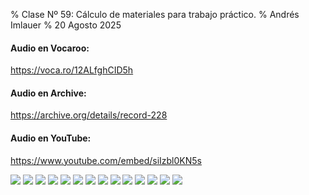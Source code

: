 % Clase Nº 59: Cálculo de materiales para trabajo práctico.
% Andrés Imlauer
% 20 Agosto 2025

#### Audio en Vocaroo:

https://voca.ro/12ALfghCID5h

#### Audio en Archive:

https://archive.org/details/record-228

#### Audio en YouTube:

https://www.youtube.com/embed/siIzbl0KN5s

![](https://blogger.googleusercontent.com/img/b/R29vZ2xl/AVvXsEiBJZozPnQlIzxv9AjLWiAPGInZioMSyF2HUm2GQuXPmABod7c8UoAc-bcYVzbeJvuGeGd1uLFDZP25ciGukQErk6bYcNq6O7o1GXkKE_Aqn8SVKKHuSGa3Altm_8OpyAtXlTvwmhqQbjm_Z8k3-t6yWzJ1a3oMsP-CwalwHK0UgXZl5DzkuhdjjMRgHaU/s4160/IMG_20250820_185833264.jpg)
![](https://blogger.googleusercontent.com/img/b/R29vZ2xl/AVvXsEiE7t3SvmXNQJ9NbDZK5yS1vpgUmC5nT2YKWAf6Uyi3LtC-CCR08JSvCiYPis9kAR2ZpXbhMLp-l4O0uSGBzqnYtVZ8F30cTS9idLj3-Kz4G1Nh5qJV02Fu_fVz36_lcfjAnZTb4JcL32qUXBl03vtKrnpIhVo3e_6jwIeiu4Vc2Erfpv5GfAdA9uCZJOU/s4160/IMG_20250820_191415894.jpg)
![](https://blogger.googleusercontent.com/img/b/R29vZ2xl/AVvXsEhdIzHhexA6MVcI9HcXciCGJlcIf-FH6W3ita0pSsYDwsQmyQKJRfmFiXZnpEPZHj8MCWY2CsZ63RiOlDDC33SGqI8JEWS8Y0Gw7cIqiGo0hn4UzT-NjkrvYyuB0G8k4Lo8LyAC49hBtl7KWZe1QUchhDjQVuZvPRbUv4QhNhAKGJ1RFpghQbYHGhV-8YU/s4160/IMG_20250820_191856240.jpg)
![](https://blogger.googleusercontent.com/img/b/R29vZ2xl/AVvXsEgHP9w_wwu1AwDcLqHMsNZAcKLaHgJTcyxTtbDgTq3x6oP5lQSbWPmOldN1z-j0jQCIoESPoUBXKRlj3VHm6mvP-tPiavG9u0_UBPx6T-BAvlH-acgqrB9JOcv7rfG6bcZLYRwuhSSgGm4Dt18Dgy0OZOddcX1btkx26uXH8CnDgmy9k2XP34QveVyEmTE/s4160/IMG_20250820_192531575.jpg)
![](https://blogger.googleusercontent.com/img/b/R29vZ2xl/AVvXsEhB7ikEFiOY9Vi42QYJ53MFrpP-ZANloXvo-QX6RqjhW5eUZpsRPLg1yzvTqgDhth6S0-XadkafhXrkQk7P-f4VagI5CymVdmq_pdbsjT_GXq_tcTpJ7Ud9W4NyWMgGuWfGzRcWp0N7fwavmdL6IBkxuKfPw2o85bMIQMhFDY0AgrohOvOIJoZMqxIIVj8/s4160/IMG_20250820_192532855.jpg)
![](https://blogger.googleusercontent.com/img/b/R29vZ2xl/AVvXsEicgs5yXu-Gu7FIiBdoxC5d_Lpsgxlm45_RT8r9OpnP9RdG3MeykM9JabPBFqm9mZ2TPU-ZBsCu0NpAUDYXHNCaKsg5KMWTWsDIOHd3RN2xo9y-2KlZCazv_35OHqURuJ3LGbLEQLDvEq_JEubAhGcbZ98tj9YUn7FxaYe_vXcf_GR9iaaFXTauVr89P9c/s4160/IMG_20250820_195117101.jpg)
![](https://blogger.googleusercontent.com/img/b/R29vZ2xl/AVvXsEh2HbJyGvuTPOb7lDgFRTs6805rANPvUc72CR9HFwtexSXzKdRnm5JKlfLHCrLM1MssN-mypeMrZ5JB6uFT-q1VqHLv-I0wJpmuwm-tKMngYAeAXtqaBYP5QnWEabKD9i3Ne1Qm9CI9sFnmnbt14YedZ3X85XT0zWoySMMFqxAoBZS1s1xFhUy0B6nFsGw/s4160/IMG_20250820_200927421.jpg)
![](https://blogger.googleusercontent.com/img/b/R29vZ2xl/AVvXsEhS4BA9VhKvc3bGVraCWxEdgcsOotpLyTRMWftFgEzNp5-29pYF2ZxBwT9pRiWE92sYm0MAUvC-oqNqusgCalDYNsBOmYZUFhT_YRijxpM7OOxCrfGw4Nl2WvQV7nPt3RiqkIt6eYHGixNT9K4-LyR29XHyYPpsUTl7s0lsJpFssvkLuXrDfJgZmAdMdJM/s4160/IMG_20250820_200932705.jpg)
![](https://blogger.googleusercontent.com/img/b/R29vZ2xl/AVvXsEhDbHeulnwHSQU4kDPQfMDZMJpIX98Bt6PupoPcSzPM8gdgSNiLxS8G2Mj7myxp75ggxsIrET62Dhy9AZ-AfrZpOIAbrBF0p5ldconD3fyhJHFISn6teYpzE3V71d4RaoAhpFZsPz1rEfc5C4ruC6MdWTTpuALDdvHGMO4ZqLsjWYAK8yooyEWg49nNSYw/s4160/IMG_20250820_201923816_HDR.jpg)
![](https://blogger.googleusercontent.com/img/b/R29vZ2xl/AVvXsEgmp660xW-7vA76ekL17XZbItD1-twycnlhAlYSAwuveTLZlOPAsomC75Hqg86Jj34wVKcCN2hJL1vq0anBZ438Jmkt0Duj_5RQy7QT2IHTfaPn7KBbACidSbuzIwRA-z1dViuBmImjo3O2u8b3dUlNDB_V-K3a_jKvd_L6wyO1ShSZQNP68136nKFcPP0/s4160/IMG_20250820_201929946.jpg)
![](https://blogger.googleusercontent.com/img/b/R29vZ2xl/AVvXsEgxZTLhl0ucabcMRiuD3UhlMLVjuD8P8Xfs3WsTt72EG5rr5YD27WVZwKK5BvCVw2xmKRWgfmDmeOMGUgd2Xgkt54zbhREBeBFLS8E5z5tJpdio8oaiGSw1agKR9Ab_3euLRQn7JsfOpocjRXTfz42rCb9CU-IRnOx8aEpo7HHVy12I4Ynf7Dsv0rcTfXw/s4160/IMG_20250820_202813414.jpg)
![](https://blogger.googleusercontent.com/img/b/R29vZ2xl/AVvXsEi_DRnqubKNHOHd8TuG84JzJqeAs0_RVeE32fGL6sAcg89EYYbW5xst9ZMKZ9F75sIff0i1dIEijMs_mODcR8JyOieJ8WAOTsYfAyny7KpJg5gR1k-6iKGcb8pT0wqx7hN10G9PwModsqbmVwP45Djv1Wc4Gm_YdTUzRMrxS2AnZndN8r_BQ6huYsZgnxs/s4160/IMG_20250820_202814400.jpg)
![](https://blogger.googleusercontent.com/img/b/R29vZ2xl/AVvXsEhsyGpHxiD0X8qfj7PDdyy3mVECA5itSggU2aDwNNLpm1CyjMwm_U1EyfD_z8IaabUlQghiTXCGVblQ6g8ouHzUiEMfREq3Ihsq5MqzbwlcxVH2Yyb0UvVlgKfB87VtDo-laPj55124jTg21zQhkaYyvmEjYREZt2ylN6FpSJnQY7hevyYj-zB4zb-x5ZM/s4160/IMG_20250820_203111955.jpg)
![](https://blogger.googleusercontent.com/img/b/R29vZ2xl/AVvXsEhzjLoh2am3feztacKTwXbCBC5Ru_MYLVNy2gp2q9KztKY40IKMNhGCFNzHsG4-WcvWzGCPRG5oZ_M7pnVCg13Hj-0B2XudGoZjJtOYZpkpohcyOs7sbKzPgub9YkLoLAK07wlB_vAnKXHA-3OgKC8XK5N71aRQvTwxLOZlW4Fq-PCYsdp5OhOE3V_ukJQ/s4160/IMG_20250820_203154772.jpg)
